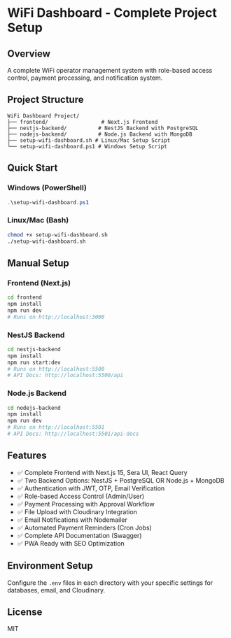 # WiFi Dashboard - Complete Project Setup

## Overview
A complete WiFi operator management system with role-based access control, payment processing, and notification system.

## Project Structure
```
WiFi Dashboard Project/
├── frontend/                 # Next.js Frontend
├── nestjs-backend/          # NestJS Backend with PostgreSQL
├── nodejs-backend/          # Node.js Backend with MongoDB
├── setup-wifi-dashboard.sh # Linux/Mac Setup Script
└── setup-wifi-dashboard.ps1 # Windows Setup Script
```

## Quick Start

### Windows (PowerShell)
```powershell
.\setup-wifi-dashboard.ps1
```

### Linux/Mac (Bash)
```bash
chmod +x setup-wifi-dashboard.sh
./setup-wifi-dashboard.sh
```

## Manual Setup

### Frontend (Next.js)
```bash
cd frontend
npm install
npm run dev
# Runs on http://localhost:3000
```

### NestJS Backend
```bash
cd nestjs-backend
npm install
npm run start:dev
# Runs on http://localhost:5500
# API Docs: http://localhost:5500/api
```

### Node.js Backend
```bash
cd nodejs-backend
npm install
npm run dev
# Runs on http://localhost:5501
# API Docs: http://localhost:5501/api-docs
```

## Features
- ✅ Complete Frontend with Next.js 15, Sera UI, React Query
- ✅ Two Backend Options: NestJS + PostgreSQL OR Node.js + MongoDB
- ✅ Authentication with JWT, OTP, Email Verification
- ✅ Role-based Access Control (Admin/User)
- ✅ Payment Processing with Approval Workflow
- ✅ File Upload with Cloudinary Integration
- ✅ Email Notifications with Nodemailer
- ✅ Automated Payment Reminders (Cron Jobs)
- ✅ Complete API Documentation (Swagger)
- ✅ PWA Ready with SEO Optimization

## Environment Setup
Configure the `.env` files in each directory with your specific settings for databases, email, and Cloudinary.

## License
MIT